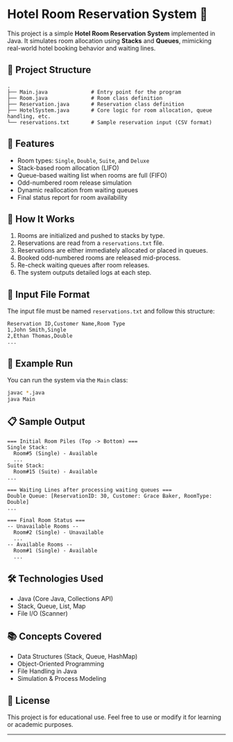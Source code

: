 # Hotel Room Reservation System 🏨

This project is a simple **Hotel Room Reservation System** implemented in Java. It simulates room allocation using **Stacks** and **Queues**, mimicking real-world hotel booking behavior and waiting lines.

## 📁 Project Structure

```
.
├── Main.java              # Entry point for the program
├── Room.java              # Room class definition
├── Reservation.java       # Reservation class definition
├── HotelSystem.java       # Core logic for room allocation, queue handling, etc.
└── reservations.txt       # Sample reservation input (CSV format)
```

## 🚀 Features

- Room types: `Single`, `Double`, `Suite`, and `Deluxe`
- Stack-based room allocation (LIFO)
- Queue-based waiting list when rooms are full (FIFO)
- Odd-numbered room release simulation
- Dynamic reallocation from waiting queues
- Final status report for room availability

## 📌 How It Works

1. Rooms are initialized and pushed to stacks by type.
2. Reservations are read from a `reservations.txt` file.
3. Reservations are either immediately allocated or placed in queues.
4. Booked odd-numbered rooms are released mid-process.
5. Re-check waiting queues after room releases.
6. The system outputs detailed logs at each step.

## 🏦 Input File Format

The input file must be named `reservations.txt` and follow this structure:

```csv
Reservation ID,Customer Name,Room Type
1,John Smith,Single
2,Ethan Thomas,Double
...
```

## 🧪 Example Run

You can run the system via the `Main` class:

```bash
javac *.java
java Main
```

## 📋 Sample Output

```
=== Initial Room Piles (Top -> Bottom) ===
Single Stack:
  Room#5 (Single) - Available
  ...
Suite Stack:
  Room#15 (Suite) - Available
...

=== Waiting Lines after processing waiting queues ===
Double Queue: [ReservationID: 30, Customer: Grace Baker, RoomType: Double]
...

=== Final Room Status ===
-- Unavailable Rooms --
  Room#2 (Single) - Unavailable
  ...
-- Available Rooms --
  Room#1 (Single) - Available
  ...
```

## 🛠️ Technologies Used

- Java (Core Java, Collections API)
- Stack, Queue, List, Map
- File I/O (Scanner)

## 📚 Concepts Covered

- Data Structures (Stack, Queue, HashMap)
- Object-Oriented Programming
- File Handling in Java
- Simulation & Process Modeling

## 📄 License

This project is for educational use. Feel free to use or modify it for learning or academic purposes.

---


